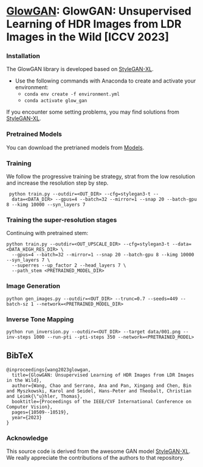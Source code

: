 # [GlowGAN](https://glowgan.mpi-inf.mpg.de/resource/glowgan.pdf): GlowGAN: Unsupervised Learning of HDR Images from LDR Images in the Wild [ICCV 2023]


### Installation
The GlowGAN library is developed based on [StyleGAN-XL](https://github.com/autonomousvision/stylegan-xl).
- Use the following commands with Anaconda to create and activate your environment:
  - ```conda env create -f environment.yml```
  - ```conda activate glow_gan```

If you encounter some setting problems, you may find solutions from [StyleGAN-XL](https://github.com/autonomousvision/stylegan-xl).

### Pretrained Models
You can download the pretrianed models from [Models](https://drive.google.com/drive/folders/1Wf4PTy3fFUOzf9RRFr4GowHJF-EHLMkt?usp=sharing).

### Training
We follow the progressive training be strategy, strat from the low resolution and increase the resolution step by step.

```
 python train.py --outdir=<OUT_DIR> --cfg=stylegan3-t -- 
  data=<DATA_DIR> --gpus=4 --batch=32 --mirror=1 --snap 20 --batch-gpu 8 --kimg 10000 --syn_layers 7
```
### Training the super-resolution stages
Continuing with pretrained stem:
```
python train.py --outdir=<OUT_UPSCALE_DIR> --cfg=stylegan3-t --data=<DATA_HIGH_RES_DIR> \
  --gpus=4 --batch=32 --mirror=1 --snap 20 --batch-gpu 8 --kimg 10000 --syn_layers 7 \
  --superres --up_factor 2 --head_layers 7 \
  --path_stem <PRETRAINED_MODEL_DIR>
```

### Image Generation
```
python gen_images.py --outdir=<OUT_DIR> --trunc=0.7 --seeds=449 --batch-sz 1 --network=<PRETRAINED_MODEL_DIR>
```

### Inverse Tone Mapping
```
python run_inversion.py --outdir=<OUT_DIR> --target data/001.png --inv-steps 1000 --run-pti --pti-steps 350 --network=<PRETRAINED_MODEL>
```
<section class="section" id="BibTeX">
  <div class="container is-max-desktop content">
    <h2 class="title">BibTeX</h2>
    <pre><code>@inproceedings{wang2023glowgan,
  title={GlowGAN: Unsupervised Learning of HDR Images from LDR Images in the Wild},
  author={Wang, Chao and Serrano, Ana and Pan, Xingang and Chen, Bin and Myszkowski, Karol and Seidel, Hans-Peter and Theobalt, Christian and Leimk{\"u}hler, Thomas},
  booktitle={Proceedings of the IEEE/CVF International Conference on Computer Vision},
  pages={10509--10519},
  year={2023}
}</code></pre>
  </div>
</section>

### Acknowledge
This source code is derived from the awesome GAN model [StyleGAN-XL](https://github.com/autonomousvision/stylegan-xl). We really appreciate the contributions of the authors to that repository.



